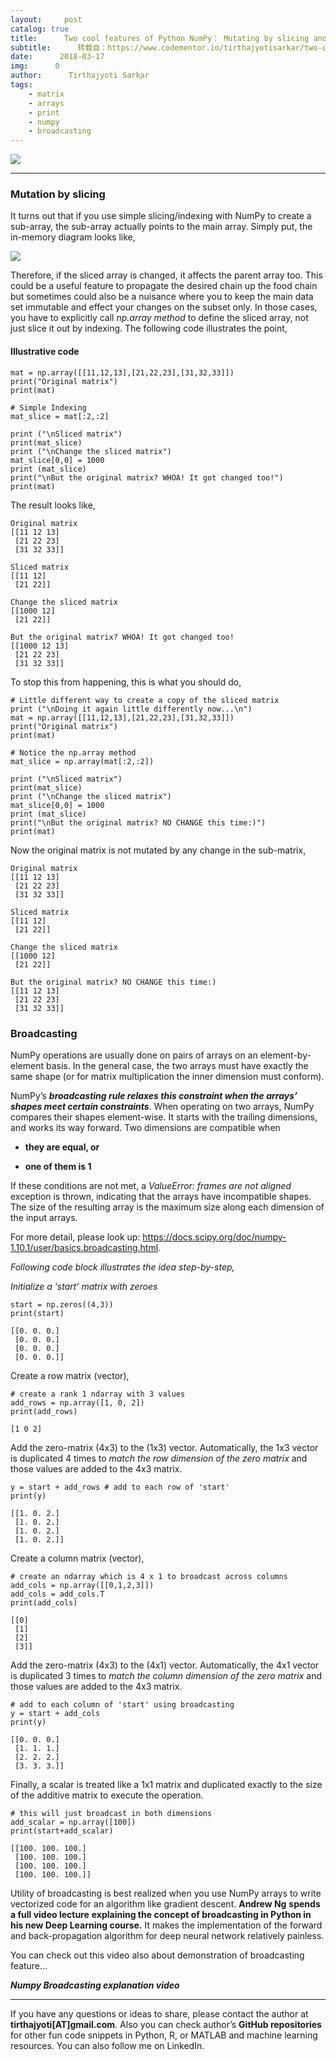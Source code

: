 ```yaml
---
layout:     post
catalog: true
title:      Two cool features of Python NumPy： Mutating by slicing and Broadcasting
subtitle:      转载自：https://www.codementor.io/tirthajyotisarkar/two-cool-features-of-python-numpy-mutating-by-slicing-and-broadcasting-hoihup61p
date:      2018-03-17
img:      0
author:      Tirthajyoti Sarkar
tags:
    - matrix
    - arrays
    - print
    - numpy
    - broadcasting
---
```


![](https://cdn-images-1.medium.com/max/1600/1*O2_46c16UdgmXzen4VktMg.png)


---

###  Mutation by slicing

It turns out that if you use simple slicing/indexing with NumPy to create a sub-array, the sub-array actually points to the main array. Simply put, the in-memory diagram looks like,

![](https://cdn-images-1.medium.com/max/1600/1*BR_UfFEzY5dev9Q8ck-AWw.png)


Therefore, if the sliced array is changed, it affects the parent array too. This could be a useful feature to propagate the desired chain up the food chain but sometimes could also be a nuisance where you to keep the main data set immutable and effect your changes on the subset only. In those cases, you have to explicitly call *np.array method* to define the sliced array, not just slice it out by indexing. The following code illustrates the point,

####  Illustrative code

```
mat = np.array([[11,12,13],[21,22,23],[31,32,33]])
print("Original matrix")
print(mat)

# Simple Indexing
mat_slice = mat[:2,:2]

print ("\nSliced matrix")
print(mat_slice)
print ("\nChange the sliced matrix")
mat_slice[0,0] = 1000
print (mat_slice)
print("\nBut the original matrix? WHOA! It got changed too!")
print(mat)

```

The result looks like,

```
Original matrix
[[11 12 13]
 [21 22 23]
 [31 32 33]]

Sliced matrix
[[11 12]
 [21 22]]

Change the sliced matrix
[[1000 12]
 [21 22]]

But the original matrix? WHOA! It got changed too!
[[1000 12 13]
 [21 22 23]
 [31 32 33]]

```

To stop this from happening, this is what you should do,

```
# Little different way to create a copy of the sliced matrix
print ("\nDoing it again little differently now...\n")
mat = np.array([[11,12,13],[21,22,23],[31,32,33]])
print("Original matrix")
print(mat)

# Notice the np.array method
mat_slice = np.array(mat[:2,:2])

print ("\nSliced matrix")
print(mat_slice)
print ("\nChange the sliced matrix")
mat_slice[0,0] = 1000
print (mat_slice)
print("\nBut the original matrix? NO CHANGE this time:)")
print(mat)

```

Now the original matrix is not mutated by any change in the sub-matrix,

```
Original matrix
[[11 12 13]
 [21 22 23]
 [31 32 33]]

Sliced matrix
[[11 12]
 [21 22]]

Change the sliced matrix
[[1000 12]
 [21 22]]

But the original matrix? NO CHANGE this time:)
[[11 12 13]
 [21 22 23]
 [31 32 33]]

```

###  Broadcasting

NumPy operations are usually done on pairs of arrays on an element-by-element basis. In the general case, the two arrays must have exactly the same shape (or for matrix multiplication the inner dimension must conform).

NumPy’s ***broadcasting rule relaxes this constraint when the arrays’ shapes meet certain constraints***. When operating on two arrays, NumPy compares their shapes element-wise. It starts with the trailing dimensions, and works its way forward. Two dimensions are compatible when

- **they are equal, or**

- **one of them is 1**


If these conditions are not met, a *ValueError: frames are not aligned* exception is thrown, indicating that the arrays have incompatible shapes. The size of the resulting array is the maximum size along each dimension of the input arrays.

For more detail, please look up: https://docs.scipy.org/doc/numpy-1.10.1/user/basics.broadcasting.html.

> 
*Following code block illustrates the idea step-by-step,*


*Initialize a ‘start’ matrix with zeroes*

```
start = np.zeros((4,3))
print(start)

[[0. 0. 0.]
 [0. 0. 0.]
 [0. 0. 0.]
 [0. 0. 0.]]

```

Create a row matrix (vector),

```
# create a rank 1 ndarray with 3 values
add_rows = np.array([1, 0, 2])
print(add_rows)

[1 0 2]

```

Add the zero-matrix (4x3) to the (1x3) vector. Automatically, the 1x3 vector is duplicated 4 times to *match the row dimension of the zero matrix* and those values are added to the 4x3 matrix.

```
y = start + add_rows # add to each row of 'start'
print(y)

[[1. 0. 2.]
 [1. 0. 2.]
 [1. 0. 2.]
 [1. 0. 2.]]

```

Create a column matrix (vector),

```
# create an ndarray which is 4 x 1 to broadcast across columns
add_cols = np.array([[0,1,2,3]])
add_cols = add_cols.T
print(add_cols)

[[0]
 [1]
 [2]
 [3]]

```

Add the zero-matrix (4x3) to the (4x1) vector. Automatically, the 4x1 vector is duplicated 3 times to *match the column dimension of the zero matrix* and those values are added to the 4x3 matrix.

```
# add to each column of 'start' using broadcasting
y = start + add_cols 
print(y)

[[0. 0. 0.]
 [1. 1. 1.]
 [2. 2. 2.]
 [3. 3. 3.]]

```

Finally, a scalar is treated like a 1x1 matrix and duplicated exactly to the size of the additive matrix to execute the operation.

```
# this will just broadcast in both dimensions
add_scalar = np.array([100]) 
print(start+add_scalar)

[[100. 100. 100.]
 [100. 100. 100.]
 [100. 100. 100.]
 [100. 100. 100.]]

```

Utility of broadcasting is best realized when you use NumPy arrays to write vectorized code for an algorithm like gradient descent. **Andrew Ng** **spends a full video lecture** **explaining the concept of broadcasting in Python in his new Deep Learning course.** It makes the implementation of the forward and back-propagation algorithm for deep neural network relatively painless.

You can check out this video also about demonstration of broadcasting feature…

***Numpy Broadcasting explanation video***

---

If you have any questions or ideas to share, please contact the author at **tirthajyoti[AT]gmail.com**. Also you can check author’s **GitHub repositories** for other fun code snippets in Python, R, or MATLAB and machine learning resources. You can also follow me on LinkedIn.
